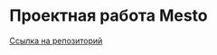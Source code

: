 # Проектная работа Mesto

[Ccылка на репозиторий](https://YusupovaVera.github.io/mesto-project-ff)



